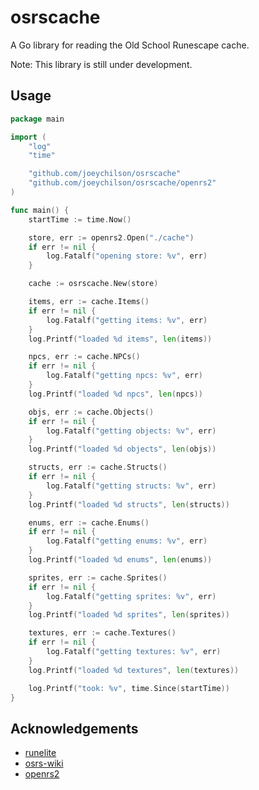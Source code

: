 # osrscache

A Go library for reading the Old School Runescape cache.

Note: This library is still under development.

## Usage

```go
package main

import (
	"log"
	"time"

	"github.com/joeychilson/osrscache"
	"github.com/joeychilson/osrscache/openrs2"
)

func main() {
	startTime := time.Now()

	store, err := openrs2.Open("./cache")
	if err != nil {
		log.Fatalf("opening store: %v", err)
	}

	cache := osrscache.New(store)

	items, err := cache.Items()
	if err != nil {
		log.Fatalf("getting items: %v", err)
	}
	log.Printf("loaded %d items", len(items))

	npcs, err := cache.NPCs()
	if err != nil {
		log.Fatalf("getting npcs: %v", err)
	}
	log.Printf("loaded %d npcs", len(npcs))

	objs, err := cache.Objects()
	if err != nil {
		log.Fatalf("getting objects: %v", err)
	}
	log.Printf("loaded %d objects", len(objs))

	structs, err := cache.Structs()
	if err != nil {
		log.Fatalf("getting structs: %v", err)
	}
	log.Printf("loaded %d structs", len(structs))

	enums, err := cache.Enums()
	if err != nil {
		log.Fatalf("getting enums: %v", err)
	}
	log.Printf("loaded %d enums", len(enums))

	sprites, err := cache.Sprites()
	if err != nil {
		log.Fatalf("getting sprites: %v", err)
	}
	log.Printf("loaded %d sprites", len(sprites))

	textures, err := cache.Textures()
	if err != nil {
		log.Fatalf("getting textures: %v", err)
	}
	log.Printf("loaded %d textures", len(textures))

	log.Printf("took: %v", time.Since(startTime))
}
```

## Acknowledgements

- [runelite](https://github.com/runelite/runelite)
- [osrs-wiki](https://github.com/osrs-wiki/cache-mediawiki)
- [openrs2](https://github.com/openrs2/openrs2)
